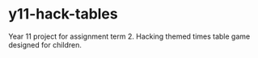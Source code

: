# y11-hack-tables
Year 11 project for assignment term 2. Hacking themed times table game designed for children.
